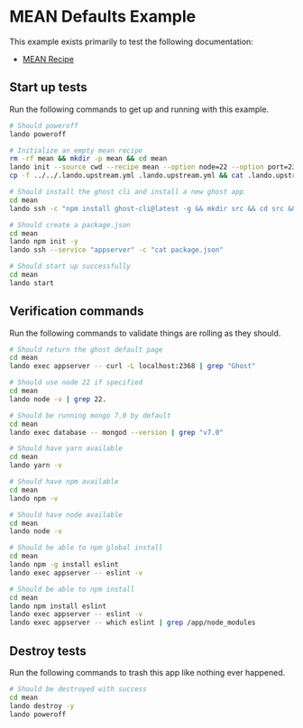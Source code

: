 # MEAN Defaults Example

This example exists primarily to test the following documentation:

* [MEAN Recipe](https://docs.devwithlando.io/tutorials/mean.html)

## Start up tests

Run the following commands to get up and running with this example.

```bash
# Should poweroff
lando poweroff

# Initialize an empty mean recipe
rm -rf mean && mkdir -p mean && cd mean
lando init --source cwd --recipe mean --option node=22 --option port=2368 --option command="/var/www/.npm-global/bin/ghost run -d /app/src -D" --name lando-mean
cp -f ../../.lando.upstream.yml .lando.upstream.yml && cat .lando.upstream.yml

# Should install the ghost cli and install a new ghost app
cd mean
lando ssh -c "npm install ghost-cli@latest -g && mkdir src && cd src && ghost install local --ip 0.0.0.0 && ghost stop"

# Should create a package.json
cd mean
lando npm init -y
lando ssh --service "appserver" -c "cat package.json"

# Should start up successfully
cd mean
lando start
```

## Verification commands

Run the following commands to validate things are rolling as they should.

```bash
# Should return the ghost default page
cd mean
lando exec appserver -- curl -L localhost:2368 | grep "Ghost"

# Should use node 22 if specified
cd mean
lando node -v | grep 22.

# Should be running mongo 7.0 by default
cd mean
lando exec database -- mongod --version | grep "v7.0"

# Should have yarn available
cd mean
lando yarn -v

# Should have npm available
cd mean
lando npm -v

# Should have node available
cd mean
lando node -v

# Should be able to npm global install
cd mean
lando npm -g install eslint
lando exec appserver -- eslint -v

# Should be able to npm install
cd mean
lando npm install eslint
lando exec appserver -- eslint -v
lando exec appserver -- which eslint | grep /app/node_modules
```

## Destroy tests

Run the following commands to trash this app like nothing ever happened.

```bash
# Should be destroyed with success
cd mean
lando destroy -y
lando poweroff
```
